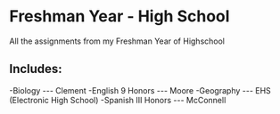 Freshman Year - High School
===================

All the assignments from my Freshman Year of Highschool

Includes:
---------

-Biology --- Clement
-English 9 Honors --- Moore
-Geography --- EHS (Electronic High School)
-Spanish III Honors --- McConnell
